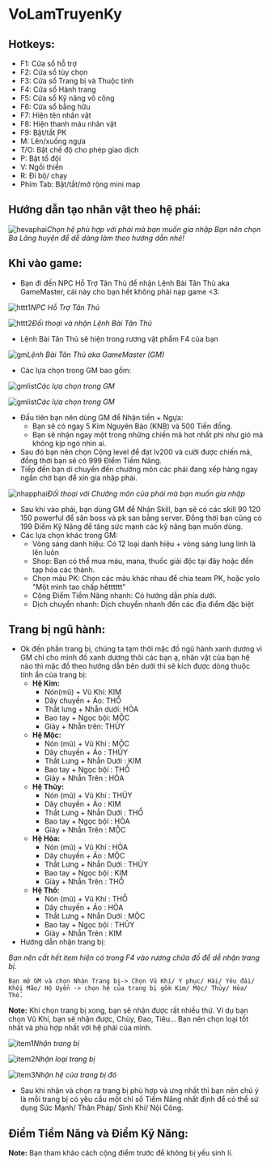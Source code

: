 # VoLamTruyenKy

## **Hotkeys:**
 - F1: Cửa sổ hỗ trợ
 - F2: Cửa sổ tùy chọn
 - F3: Cửa sổ Trang bị và Thuộc tính
 - F4: Cửa sổ Hành trang
 - F5: Cửa sổ Kỹ năng võ công
 - F6: Cửa sổ bằng hữu
 - F7: Hiện tên nhân vật
 - F8: Hiện thanh máu nhân vật
 - F9: Bật/tắt PK
 - M: Lên/xuống ngựa
 - T/O: Bật chế độ cho phép giao dịch
 - P: Bật tổ đội
 - V: Ngồi thiền
 - R: Đi bộ/ chạy
 - Phím Tab: Bật/tắt/mở rộng mini map
 
## **Hướng dẫn tạo nhân vật theo hệ phái:**
![hevaphai](/images/hevaphai.png)*Chọn hệ phù hợp với phái mà bạn muốn gia nhập*
    _Bạn nên chọn Ba Lăng huyện để dễ dàng làm theo hướng dẫn nhé!_
## **Khi vào game:**
 - Bạn đi đến NPC Hỗ Trợ Tân Thủ để nhận Lệnh Bài Tân Thủ aka GameMaster, cái này cho bạn hết không phải nạp game <3:

![httt1](/images/httt1.png)*NPC Hỗ Trợ Tân Thủ*

![httt2](/images/httt2.png)*Đối thoại và nhận Lệnh Bài Tân Thủ*

 - Lệnh Bài Tân Thủ sẽ hiện trong rương vật phẩm F4 của bạn

![gm](/images/gm.png)*Lệnh Bài Tân Thủ aka GameMaster (GM)*

 - Các lựa chọn trong GM bao gồm:

![gmlist](/images/gmlist1.png)*Các lựa chọn trong GM*

![gmlist](/images/gmlist2.png)*Các lựa chọn trong GM*

 - Đầu tiên bạn nên dùng GM để Nhận tiền + Ngựa:
    - Bạn sẽ có ngay 5 Kim Nguyên Bảo (KNB) và 500 Tiền đồng.
    - Bạn sẽ nhận ngay một trong những chiến mã hot nhất phi như gió mà không kịp ngó nhìn ai.
 - Sau đó bạn nên chọn Cộng level để đạt lv200 và cưỡi được chiến mã, đồng thời bạn sẽ có 999 Điểm Tiềm Năng.
 - Tiếp đến bạn di chuyển đến chưởng môn các phái đang xếp hàng ngay ngắn chờ bạn để xin gia nhập phái.

![nhapphai](/images/nhapphai.png)*Đối thoại với Chưởng môn của phái mà bạn muốn gia nhập*

 - Sau khi vào phái, bạn dùng GM để Nhận Skill, bạn sẽ có các skill 90 120 150 powerful để săn boss và pk san bằng server. Đồng thời bạn cũng có 199 Điểm Kỹ Năng để tăng sức mạnh các kỹ năng bạn muốn dùng.
 - Các lựa chọn khác trong GM:
    - Vòng sáng danh hiệu: Có 12 loại danh hiệu + vòng sáng lung linh là lên luôn
    - Shop: Bạn có thể mua máu, mana, thuốc giải độc tại đây hoặc đến tạp hóa các thành.
    - Chọn màu PK: Chọn các màu khác nhau để chia team PK, hoặc yolo "Một mình tao chấp hếtttttt"
    - Cộng Điểm Tiềm Năng nhanh: Có hướng dẫn phía dưới.
    - Dịch chuyển nhanh: Dịch chuyển nhanh đến các địa điểm đặc biệt
## **Trang bị ngũ hành:**
 - Ok đến phần trang bị, chúng ta tạm thời mặc đồ ngũ hành xanh dương vì GM chỉ cho mình đồ xanh dương thôi các bạn ạ, nhân vật của bạn hệ nào thì mặc đồ theo hướng dẫn bên dưới thì sẽ kích được dòng thuộc tính ẩn của trang bị:
    - **Hệ Kim:**
      - Nón(mũ) + Vũ Khí: KIM
      - Dây chuyền + Áo: THỔ
      - Thắt lưng + Nhẫn dưới: HỎA
      - Bao tay + Ngọc bội: MỘC
      - Giày + Nhẫn trên: THỦY
    - **Hệ Mộc:**
      - Nón (mũ) + Vũ Khí : MỘC
      - Dây chuyền + Áo : THỦY
      - Thắt Lưng + Nhẫn Dưới : KIM
      - Bao tay + Ngọc bội : THỔ
      - Giày + Nhẫn Trên : HỎA
    - **Hệ Thủy:**
      - Nón (mũ) + Vũ Khí : THỦY
      - Dây chuyền + Áo : KIM
      - Thắt Lưng + Nhẫn Dưới : THỔ
      - Bao tay + Ngọc bội : HỎA
      - Giày + Nhẫn Trên : MỘC
    - **Hệ Hỏa:**
      - Nón (mũ) + Vũ Khí : HỎA
      - Dây chuyền + Áo : MỘC
      - Thắt Lưng + Nhẫn Dưới : THỦY
      - Bao tay + Ngọc bội : KIM
      - Giày + Nhẫn Trên : THỔ
    - **Hệ Thổ:**
      - Nón (mũ) + Vũ Khí : THỔ
      - Dây chuyền + Áo : HỎA
      - Thắt Lưng + Nhẫn Dưới : MỘC
      - Bao tay + Ngọc bội : THỦY
      - Giày + Nhẫn Trên : KIM
 - Hướng dẫn nhận trang bị:

_Bạn nên cất hết item hiện có trong F4 vào rương chứa đồ để dễ nhận trang bị._

    Bạn mở GM và chọn Nhận Trang bị-> Chọn Vũ Khí/ Y phục/ Hài/ Yêu đái/ Khôi Mão/ Hộ Uyển -> chọn hệ của trang bị gồm Kim/ Mộc/ Thủy/ Hỏa/ Thổ.

**Note:** Khi chọn trang bị xong, bạn sẽ nhận được rất nhiều thứ. Ví dụ bạn chọn Vũ Khí, bạn sẽ nhận được, Chùy, Đao, Tiêu... Bạn nên chọn loại tốt nhất và phù hợp nhất với hệ phái của mình.

![item1](/images/item1.png)*Nhận trang bị*

![item2](/images/item2.png)*Nhận loại trang bị*

![item3](/images/item3.png)*Nhận hệ của trang bị đó*

 - Sau khi nhận và chọn ra trang bị phù hợp và ưng nhất thì bạn nên chú ý là mỗi trang bị có yêu cầu một chỉ số Tiềm Năng nhất định để có thể sử dụng Sức Mạnh/ Thân Pháp/ Sinh Khí/ Nội Công.

## **Điểm Tiềm Năng và Điểm Kỹ Năng:**
**Note:** Bạn tham khảo cách cộng điểm trước để không bị yếu sinh lí.
